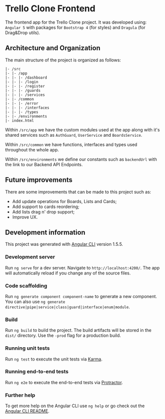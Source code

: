 # Trello Clone Frontend

The frontend app for the Trello Clone project. It was developed using: `Angular 5` with packages for `Bootstrap 4` (for styles) and `Dragula` (for Drag&Drop utils).

## Architecture and Organization

The main structure of the project is organized as follows:

```
|- /src
|- |- /app
|- |- |- /dashboard
|- |- |- /login
|- |- |- /register
|- |- |- /guards
|- |- |- /services
|- |- /common
|- |- |- /error
|- |- |- /interfaces
|- |- |- /types
|- |- /environments
|- index.html
```

Within ``/src/app`` we have the custom modules used at the app along with it's shared services such as ``AuthGuard``, ``UserService`` and ``BoardsService``.

Within ``/src/common`` we have functions, interfaces and types used throughout the whole app.

Within ``/src/environments`` we define our constants such as ``backendUrl`` with the link to our Backend API Endpoints.

## Future improvements

There are some improvements that can be made to this project such as:

- Add update operations for Boards, Lists and Cards;
- Add support to cards reordering;
- Add lists drag n' drop support;
- Improve UX.

## Development information

This project was generated with [Angular CLI](https://github.com/angular/angular-cli) version 1.5.5.

### Development server

Run `ng serve` for a dev server. Navigate to `http://localhost:4200/`. The app will automatically reload if you change any of the source files.

### Code scaffolding

Run `ng generate component component-name` to generate a new component. You can also use `ng generate directive|pipe|service|class|guard|interface|enum|module`.

### Build

Run `ng build` to build the project. The build artifacts will be stored in the `dist/` directory. Use the `-prod` flag for a production build.

### Running unit tests

Run `ng test` to execute the unit tests via [Karma](https://karma-runner.github.io).

### Running end-to-end tests

Run `ng e2e` to execute the end-to-end tests via [Protractor](http://www.protractortest.org/).

### Further help

To get more help on the Angular CLI use `ng help` or go check out the [Angular CLI README](https://github.com/angular/angular-cli/blob/master/README.md).
